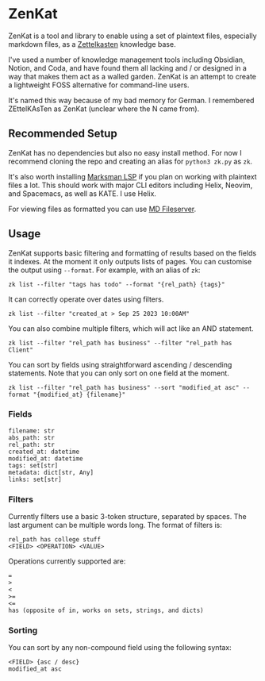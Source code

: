 # ZenKat

ZenKat is a tool and library to enable using a set of plaintext files, especially markdown files, as a [Zettelkasten](https://en.wikipedia.org/wiki/Zettelkasten) knowledge base.

I've used a number of knowledge management tools including Obsidian, Notion, and Coda, and have found them all lacking and / or designed in a way that makes them act as a walled garden. ZenKat is an attempt to create a lightweight FOSS alternative for command-line users.

It's named this way because of my bad memory for German. I remembered ZEttelKAsTen as ZenKat (unclear where the N came from).

## Recommended Setup

ZenKat has no dependencies but also no easy install method. For now I recommend cloning the repo and creating an alias for `python3 zk.py` as `zk`.

It's also worth installing [Marksman LSP](https://github.com/artempyanykh/marksman) if you plan on working with plaintext files a lot. This should work with major CLI editors including Helix, Neovim, and Spacemacs, as well as KATE. I use Helix.

For viewing files as formatted you can use [MD Fileserver](https://github.com/commenthol/md-fileserver).

## Usage

ZenKat supports basic filtering and formatting of results based on the fields it indexes. At the moment it only outputs lists of pages. You can customise the output using `--format`. For example, with an alias of `zk`:

```
zk list --filter "tags has todo" --format "{rel_path} {tags}"
```

It can correctly operate over dates using filters.

```
zk list --filter "created_at > Sep 25 2023 10:00AM"
```

You can also combine multiple filters, which will act like an AND statement.

```
zk list --filter "rel_path has business" --filter "rel_path has Client"
```

You can sort by fields using straightforward ascending / descending statements. Note that you can only sort on one field at the moment.

```
zk list --filter "rel_path has business" --sort "modified_at asc" --format "{modified_at} {filename}"
```

### Fields

```
filename: str
abs_path: str
rel_path: str
created_at: datetime
modified_at: datetime
tags: set[str]
metadata: dict[str, Any]
links: set[str]
```

### Filters

Currently filters use a basic 3-token structure, separated by spaces. The last argument can be multiple words long. The format of filters is:

```
rel_path has college stuff
<FIELD> <OPERATION> <VALUE>
```

Operations currently supported are:

```
=
>
<
>=
<=
has (opposite of in, works on sets, strings, and dicts)
```

### Sorting

You can sort by any non-compound field using the following syntax:

```
<FIELD> {asc / desc}
modified_at asc
```